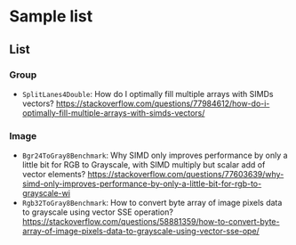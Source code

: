 # Sample list

## List

### Group

- `SplitLanes4Double`: How do I optimally fill multiple arrays with SIMDs vectors? https://stackoverflow.com/questions/77984612/how-do-i-optimally-fill-multiple-arrays-with-simds-vectors/

### Image

- `Bgr24ToGray8Benchmark`: Why SIMD only improves performance by only a little bit for RGB to Grayscale, with SIMD multiply but scalar add of vector elements? https://stackoverflow.com/questions/77603639/why-simd-only-improves-performance-by-only-a-little-bit-for-rgb-to-grayscale-wi
- `Rgb32ToGray8Benchmark`: How to convert byte array of image pixels data to grayscale using vector SSE operation? https://stackoverflow.com/questions/58881359/how-to-convert-byte-array-of-image-pixels-data-to-grayscale-using-vector-sse-ope/
